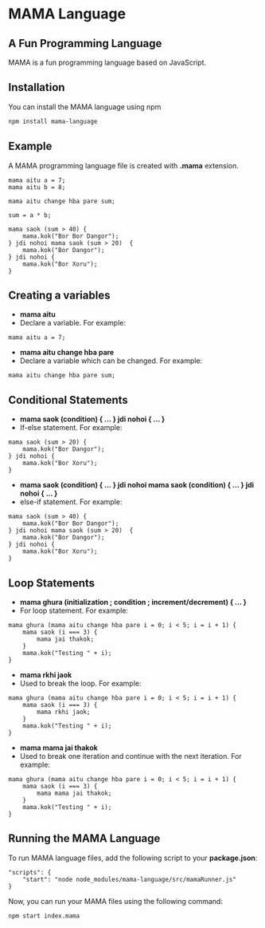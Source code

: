 # MAMA Language
## A Fun Programming Language

MAMA is a fun programming language based on JavaScript.

## Installation

You can install the MAMA language using npm

```bash
npm install mama-language
```

## Example

A MAMA programming language file is created with **.mama** extension.

```
mama aitu a = 7;
mama aitu b = 8;

mama aitu change hba pare sum;

sum = a * b;

mama saok (sum > 40) {
    mama.kok("Bor Bor Dangor");
} jdi nohoi mama saok (sum > 20)  {
    mama.kok("Bor Dangor");
} jdi nohoi {
    mama.kok("Bor Xoru");
}

```

## Creating a variables
- **mama aitu**
- Declare a variable. For example:
```
mama aitu a = 7;
```

- **mama aitu change hba pare**
- Declare a variable which can be changed. For example:
```
mama aitu change hba pare sum;
```

## Conditional Statements
- **mama saok (condition) { ... } jdi nohoi { ... }**
- If-else statement. For example:
```
mama saok (sum > 20) {
    mama.kok("Bor Dangor");
} jdi nohoi {
    mama.kok("Bor Xoru");
}
```

- **mama saok (condition) { ... } jdi nohoi mama saok (condition) { ... } jdi nohoi { ... }**
- else-if statement. For example:
```
mama saok (sum > 40) {
    mama.kok("Bor Bor Dangor");
} jdi nohoi mama saok (sum > 20)  {
    mama.kok("Bor Dangor");
} jdi nohoi {
    mama.kok("Bor Xoru");
}

```

## Loop Statements
- **mama ghura (initialization ; condition ; increment/decrement) { ... }**
- For loop statement. For example:
```
mama ghura (mama aitu change hba pare i = 0; i < 5; i = i + 1) {
    mama saok (i === 3) {
        mama jai thakok;
    }
    mama.kok("Testing " + i);
}
```

- **mama rkhi jaok** 
- Used to break the loop. For example:
```
mama ghura (mama aitu change hba pare i = 0; i < 5; i = i + 1) {
    mama saok (i === 3) {
        mama rkhi jaok;
    }
    mama.kok("Testing " + i);
}
```

- **mama mama jai thakok** 
- Used to break one iteration and continue with the next iteration. For example:
```
mama ghura (mama aitu change hba pare i = 0; i < 5; i = i + 1) {
    mama saok (i === 3) {
        mama mama jai thakok;
    }
    mama.kok("Testing " + i);
}
```


## Running the MAMA Language
To run MAMA language files, add the following script to your **package.json**:
```
"scripts": {
    "start": "node node_modules/mama-language/src/mamaRunner.js"
}
```
Now, you can run your MAMA files using the following command:
```
npm start index.mama

```